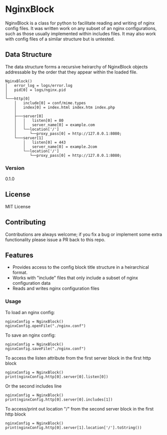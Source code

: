 # NginxBlock

NginxBlock is a class for python to facilitate reading and writing of nginx config files. It was written work on any subset of an nginx configurations, such as those usually implemented within includes files. It may also work with config files of a similar structure but is untested. 

## Data Structure
The data structure forms a recursive heirarchy of NginxBlock objects addressable by the order that they appear within the loaded file.
```
NginxBlock()
│   error_log = logs/error.log
│   pid[0] = logs/nginx.pid
│
└───http[0]
    │   include[0] = conf/mime.types
    │   index[0] = index.html index.htm index.php
    │
    ├───server[0]
    │   │   listen[0] = 80
    │   │   server_name[0] = example.com
    │   └──location['/']
    │      └──proxy_pass[0] = http://127.0.0.1:8080;
    └───server[1]
        │   listen[0] = 443
        │   server_name[0] = example.2com
        └──location['/']
           └──proxy_pass[0] = http://127.0.0.1:8080;
```

### Version
0.1.0

## License
MIT License

## Contributing
Contributions are always welcome; if you fix a bug or implement some extra functionality please issue a PR back to this repo.

## Features
  - Provides access to the config block title structure in a heirarchical format. 
  - Works with "include" files that only include a subset of nginx configuration data
  - Reads and writes nginx configuration files


### Usage

To load an nginx config:
```
nginxConfig = NginxBlock()
nginxConfig.openFile("./nginx.conf")
````

To save an nginx config:
```
nginxConfig = NginxBlock()
nginxConfig.saveFile("./nginx.conf")
````

To access the listen attribute from the first server block in the first http block
```
nginxConfig = NginxBlock()
print(nginxConfig.http[0].server[0].listen[0])
````
Or the second includes line
```
nginxConfig = NginxBlock()
print(nginxConfig.http[0].server[0].includes[1])
````

To access/print out location "/" from the second server block in the first http block
```
nginxConfig = NginxBlock()
print(nginxConfig.http[0].server[1].location['/'].toString())
```

